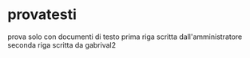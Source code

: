 # provatesti
prova solo con documenti di testo
prima riga scritta dall'amministratore
seconda riga scritta da gabrival2

